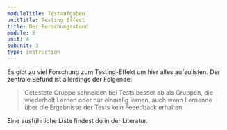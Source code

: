```yaml
---
moduleTitle: Testaufgaben
unitTitle: Testing Effect
title: Der Forschungsstand
module: 8
unit: 4
subunit: 3
type: instruction
---
```


Es gibt zu viel Forschung zum Testing-Effekt um hier alles aufzulisten. Der zentrale Befund ist allerdings der Folgende:

> Getestete Gruppe schneiden bei Tests besser ab als Gruppen, die wiederholt Lernen oder nur einmalig lernen, auch wenn Lernende über die Ergebnisse der Tests kein Feeedback erhalten.

Eine ausführliche Liste findest du in der Literatur.